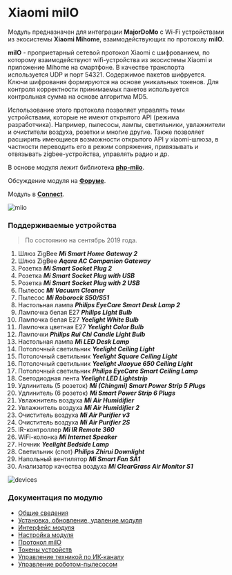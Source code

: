 # Xiaomi miIO

Модуль предназначен для интеграции **MajorDoMo** с Wi-Fi устройствами из экосистемы **Xiaomi Mihome**, взаимодействующих по протоколу **miIO**.

**miIO** - проприетарный сетевой протокол Xiaomi с шифрованием, по которому взаимодействуют wifi-устройства из экосистемы Xiaomi и приложение Mihome на смартфоне. В качестве транспорта используется UDP и порт 54321. Содержимое пакетов шифруется. Ключи шифрования формируются на основе уникальных токенов. Для контроля корректности принимаемых пакетов используется контрольная сумма на основе алгоритма MD5.

Использование этого протокола позволяет управлять теми устройствами, которые не имеют открытого API (режима разработчика). Например, пылесосы, лампы, светильники, увлажнители и очистители воздуха, розетки и многие другие. Также позволяет расширить имеющиеся возможности открытого API у xiaomi-шлюза, в частности переводить его в режим сопряжения, привязывать и отвязывать zigbee-устройства, управлять радио и др.

В основе модуля лежит библиотека **[php-miio](https://github.com/skysilver-lab/php-miio)**.

Обсуждение модуля на **[Форуме](https://mjdm.ru/forum/viewtopic.php?f=5&t=4863)**.

Модуль в **[Connect](https://connect.smartliving.ru/tasks/51.html)**.

![miio](https://kb.mjdm.ru/wp-content/uploads/2018/07/module_miio.gif)

### Поддерживаемые устройства
> По состоянию на сентябрь 2019 года.

1. Шлюз ZigBee ***Mi Smart Home Gateway 2***
2. Шлюз ZigBee ***Aqara AC Companion Gateway***
3. Розетка ***Mi Smart Socket Plug 2***
4. Розетка ***Mi Smart Socket Plug with USB***
5. Розетка ***Mi Smart Socket Plug with 2 USB***
6. Пылесос ***Mi Vacuum Cleaner***
7. Пылесос ***Mi Roborock S50/S51***
8. Настольная лампа ***Philips EyeCare Smart Desk Lamp 2***
9. Лампочка белая Е27 ***Philips Light Bulb***
10. Лампочка белая Е27 ***Yeelight White Bulb***
11. Лампочка цветная Е27 ***Yeelight Color Bulb***
12. Лампочки ***Philips Rui Chi Candle Light Bulb***
13. Настольная лампа ***Mi LED Desk Lamp***
14. Потолочный светильник ***Yeelight Ceiling Light***
15. Потолочный светильник ***Yeelight Square Ceiling Light***
16. Потолочный светильник ***Yeelight Jiaoyue 650 Ceiling Light***
17. Потолочный светильник ***Philips EyeCare Smart Ceiling Lamp***
18. Светодиодная лента ***Yeelight LED Lightstrip***
19. Удлинитель (5 розеток) ***Mi (Chingmi) Smart Power Strip 5 Plugs***
20. Удлинитель (6 розеток) ***Mi Smart Power Strip 6 Plugs***
21. Увлажнитель воздуха ***Mi Air Humidifier***
22. Увлажнитель воздуха ***Mi Air Humidifier 2***
23. Очиститель воздуха ***Mi Air Purifier v3***
24. Очиститель воздуха ***Mi Air Purifier 2S***
25. IR-контроллер ***Mi IR Remote 360***
26. WiFi-колонка ***Mi Internet Speaker***
27. Ночник ***Yeelight Bedside Lamp***
28. Светильник (спот) ***Philips Zhirui Downlight***
29. Напольный вентилятор ***Mi Smart Fan SA1***
30. Анализатор качества воздуха ***Mi ClearGrass Air Monitor S1***

![devices](https://connect.smartliving.ru/cms/data_images/885_image.png)
### Документация по модулю
* [Общие сведения](https://kb.mjdm.ru/xiaomimiio_help/)
* [Установка, обновление, удаление модуля](https://kb.mjdm.ru/xiaomimiio-ustanovka-obnovlenie/)
* [Интерфейс модуля](https://kb.mjdm.ru/xiaomimiio-gui/)
* [Настройка модуля](https://kb.mjdm.ru/xiaomimiio-settings/)
* [Протокол miIO](https://kb.mjdm.ru/xiaomimiio-protocol/)
* [Токены устройств](https://kb.mjdm.ru/xiaomimiio-tokens/)
* [Управление техникой по ИК-каналу](https://kb.mjdm.ru/xiaomi-miio-ir-control/)
* [Управление роботом-пылесосом](https://kb.mjdm.ru/miio-vacuums-control/)
